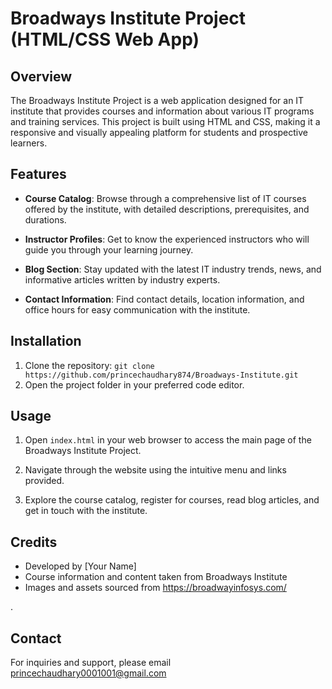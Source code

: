 # Broadways Institute Project (HTML/CSS Web App)

## Overview

The Broadways Institute Project is a web application designed for an IT institute that provides courses and information about various IT programs and training services. This project is built using HTML and CSS, making it a responsive and visually appealing platform for students and prospective learners.

## Features

- **Course Catalog**: Browse through a comprehensive list of IT courses offered by the institute, with detailed descriptions, prerequisites, and durations.

- **Instructor Profiles**: Get to know the experienced instructors who will guide you through your learning journey.

- **Blog Section**: Stay updated with the latest IT industry trends, news, and informative articles written by industry experts.

- **Contact Information**: Find contact details, location information, and office hours for easy communication with the institute.

## Installation

1. Clone the repository: `git clone https://github.com/princechaudhary874/Broadways-Institute.git`
2. Open the project folder in your preferred code editor.

## Usage

1. Open `index.html` in your web browser to access the main page of the Broadways Institute Project.

2. Navigate through the website using the intuitive menu and links provided.

3. Explore the course catalog, register for courses, read blog articles, and get in touch with the institute.

## Credits

- Developed by [Your Name]
- Course information and content taken from Broadways Institute
- Images and assets sourced from https://broadwayinfosys.com/

.

## Contact

For inquiries and support, please email princechaudhary0001001@gmail.com

